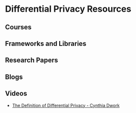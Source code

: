 # Differential Privacy Resources

## Courses

## Frameworks and Libraries

## Research Papers

## Blogs

## Videos
- [The Definition of Differential Privacy - Cynthia Dwork](https://youtu.be/lg-VhHlztqo)

